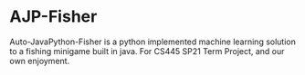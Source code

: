 # AJP-Fisher
Auto-JavaPython-Fisher is a python implemented machine learning solution to a fishing minigame built in java.
For CS445 SP21 Term Project, and our own enjoyment.

